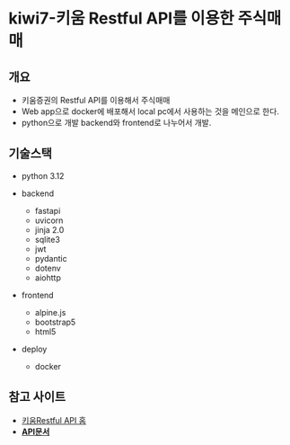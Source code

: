 # kiwi7-키움 Restful API를 이용한 주식매매

## 개요

- 키움증권의 Restful API를 이용해서 주식매매
- Web app으로 docker에 배포해서 local pc에서 사용하는 것을 메인으로 한다.
- python으로 개발 backend와 frontend로 나누어서 개발.


## 기술스택

- python 3.12
- backend 
  - fastapi
  - uvicorn
  - jinja 2.0
  - sqlite3
  - jwt
  - pydantic
  - dotenv
  - aiohttp 

- frontend
  - alpine.js
  - bootstrap5
  - html5

  
- deploy
  - docker

## 참고 사이트

- [키움Restful API 홈](https://openapi.kiwoom.com/main/home)
- [**API문서**](https://openapi.kiwoom.com/guide/apiguide)
